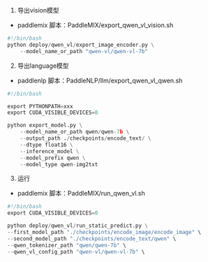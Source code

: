 1. 导出vision模型

* paddlemix 脚本：PaddleMIX/export_qwen_vl_vision.sh

```python
#!/bin/bash
python deploy/qwen_vl/export_image_encoder.py \
    --model_name_or_path "qwen-vl/qwen-vl-7b"
```

2. 导出language模型

* paddlenlp 脚本：PaddleNLP/llm/export_qwen_vl_qwen.sh

```python
#!/bin/bash

export PYTHONPATH=xxx
export CUDA_VISIBLE_DEVICES=0

python export_model.py \
    --model_name_or_path qwen/qwen-7b \
    --output_path ./checkpoints/encode_text/ \
    --dtype float16 \
    --inference_model \
    --model_prefix qwen \
    --model_type qwen-img2txt
```

3. 运行

* paddlemix 脚本：PaddleMIX/run_qwen_vl.sh

```python
#!/bin/bash
export CUDA_VISIBLE_DEVICES=0

python deploy/qwen_vl/run_static_predict.py \
--first_model_path "./checkpoints/encode_image/encode_image" \
--second_model_path "./checkpoints/encode_text/qwen" \
--qwen_tokenizer_path "qwen/qwen-7b" \
--qwen_vl_config_path "qwen-vl/qwen-vl-7b" \
```
